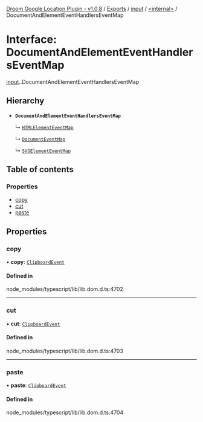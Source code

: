 [Droom Google Location Plugin - v1.0.8](../README.md) / [Exports](../modules.md) / [input](../modules/input.md) / [<internal\>](../modules/input._internal_.md) / DocumentAndElementEventHandlersEventMap

# Interface: DocumentAndElementEventHandlersEventMap

[input](../modules/input.md).[<internal>](../modules/input._internal_.md).DocumentAndElementEventHandlersEventMap

## Hierarchy

- **`DocumentAndElementEventHandlersEventMap`**

  ↳ [`HTMLElementEventMap`](input._internal_.HTMLElementEventMap.md)

  ↳ [`DocumentEventMap`](input._internal_.DocumentEventMap.md)

  ↳ [`SVGElementEventMap`](input._internal_.SVGElementEventMap.md)

## Table of contents

### Properties

- [copy](input._internal_.DocumentAndElementEventHandlersEventMap.md#copy)
- [cut](input._internal_.DocumentAndElementEventHandlersEventMap.md#cut)
- [paste](input._internal_.DocumentAndElementEventHandlersEventMap.md#paste)

## Properties

### copy

• **copy**: [`ClipboardEvent`](../modules/input._internal_.md#clipboardevent)

#### Defined in

node_modules/typescript/lib/lib.dom.d.ts:4702

___

### cut

• **cut**: [`ClipboardEvent`](../modules/input._internal_.md#clipboardevent)

#### Defined in

node_modules/typescript/lib/lib.dom.d.ts:4703

___

### paste

• **paste**: [`ClipboardEvent`](../modules/input._internal_.md#clipboardevent)

#### Defined in

node_modules/typescript/lib/lib.dom.d.ts:4704
